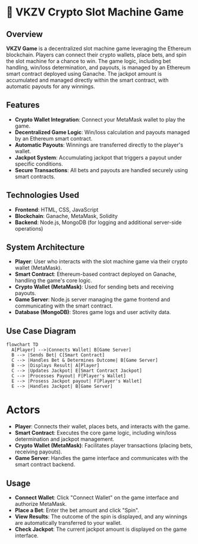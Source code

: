 # 🎰 VKZV Crypto Slot Machine Game

## Overview

**VKZV Game** is a decentralized slot machine game leveraging the Ethereum blockchain. Players can connect their crypto wallets, place bets, and spin the slot machine for a chance to win. The game logic, including bet handling, win/loss determination, and payouts, is managed by an Ethereum smart contract deployed using Ganache. The jackpot amount is accumulated and managed directly within the smart contract, with automatic payouts for any winnings.


## Features

- **Crypto Wallet Integration**: Connect your MetaMask wallet to play the game.
- **Decentralized Game Logic**: Win/loss calculation and payouts managed by an Ethereum smart contract.
- **Automatic Payouts**: Winnings are transferred directly to the player's wallet.
- **Jackpot System**: Accumulating jackpot that triggers a payout under specific conditions.
- **Secure Transactions**: All bets and payouts are handled securely using smart contracts.

## Technologies Used

- **Frontend**: HTML, CSS, JavaScript
- **Blockchain**: Ganache, MetaMask, Solidity
- **Backend**: Node.js, MongoDB (for logging and additional server-side operations)

## System Architecture

- **Player**: User who interacts with the slot machine game via their crypto wallet (MetaMask).
- **Smart Contract**: Ethereum-based contract deployed on Ganache, handling the game's core logic.
- **Crypto Wallet (MetaMask)**: Used for sending bets and receiving payouts.
- **Game Server**: Node.js server managing the game frontend and communicating with the smart contract.
- **Database (MongoDB)**: Stores game logs and user activity data.

## Use Case Diagram

```mermaid
flowchart TD
  A[Player] -->|Connects Wallet| B[Game Server]
  B --> |Sends Bet| C[Smart Contract]
  C --> |Handles Bet & Determines Outcome| B[Game Server]
  B --> |Displays Result| A[Player]
  C --> |Updates Jackpot| E[Smart Contract Jackpot]
  C --> |Processes Payout| F[Player's Wallet]
  E --> |Prosess Jackpot payout| F[Player's Wallet]
  E --> |Handles Jackpot| B[Game Server]
```
# Actors
- **Player**: Connects their wallet, places bets, and interacts with the game.
- **Smart Contract**: Executes the core game logic, including win/loss determination and jackpot management.
- **Crypto Wallet (MetaMask)**: Facilitates player transactions (placing bets, receiving payouts).
- **Game Server**: Handles the game interface and communicates with the smart contract backend.
## Usage
- **Connect Wallet**: Click "Connect Wallet" on the game interface and authorize MetaMask.
- **Place a Bet**: Enter the bet amount and click "Spin".
- **View Results**: The outcome of the spin is displayed, and any winnings are automatically transferred to your wallet.
- **Check Jackpot**: The current jackpot amount is displayed on the game interface.

